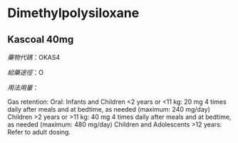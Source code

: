 # Dimethylpolysiloxane

## Kascoal 40mg

*藥物代碼*：OKAS4

*給藥途徑*：O

*用法用量*：

Gas retention: Oral:
Infants and Children <2 years or <11 kg: 20 mg 4 times daily after meals and at bedtime, as needed (maximum: 240 mg/day)
Children >2 years or >11 kg: 40 mg 4 times daily after meals and at bedtime, as needed (maximum: 480 mg/day)
Children and Adolescents >12 years: Refer to adult dosing.


